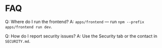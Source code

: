 # FAQ

Q: Where do I run the frontend?
A: `apps/frontend` — run `npm --prefix apps/frontend run dev`.

Q: How do I report security issues?
A: Use the Security tab or the contact in `SECURITY.md`.
